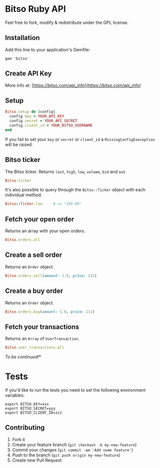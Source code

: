 # Bitso Ruby API

Feel free to fork, modify & redistribute under the GPL license.

## Installation

Add this line to your application's Gemfile:

    gem 'bitso'

## Create API Key

More info at: [https://bitso.com/api_info](https://bitso.com/api_info)

## Setup

```ruby
Bitso.setup do |config|
  config.key = YOUR_API_KEY
  config.secret = YOUR_API_SECRET
  config.client_id = YOUR_BITSO_USERNAME
end
```

If you fail to set your `key` or `secret` or `client_id` a `MissingConfigExeception`
will be raised.

## Bitso ticker

The Bitso ticker. Returns `last`, `high`, `low`, `volume`, `bid` and `ask`

```ruby
Bitso.ticker
```

It's also possible to query through the `Bitso::Ticker` object with
each individual method.

```ruby
Bitso::Ticker.low     # => "109.00"
```

## Fetch your open order

Returns an array with your open orders.

```ruby
Bitso.orders.all
```

## Create a sell order

Returns an `Order` object.

```ruby
Bitso.orders.sell(amount: 1.0, price: 111)
```

## Create a buy order

Returns an `Order` object.

```ruby
Bitso.orders.buy(amount: 1.0, price: 111)
```

## Fetch your transactions

Returns an `Array` of `UserTransaction`.

```ruby
Bitso.user_transactions.all
```

*To be continued!**

# Tests

If you'd like to run the tests you need to set the following environment variables:

```
export BITSO_KEY=xxx
export BITSO_SECRET=yyy
export BITSO_CLIENT_ID=zzz
```

## Contributing

1. Fork it
2. Create your feature branch (`git checkout -b
my-new-feature`)
3. Commit your changes (`git commit -am 'Add some feature'`)
4. Push to the branch (`git push origin my-new-feature`)
5. Create new Pull Request
